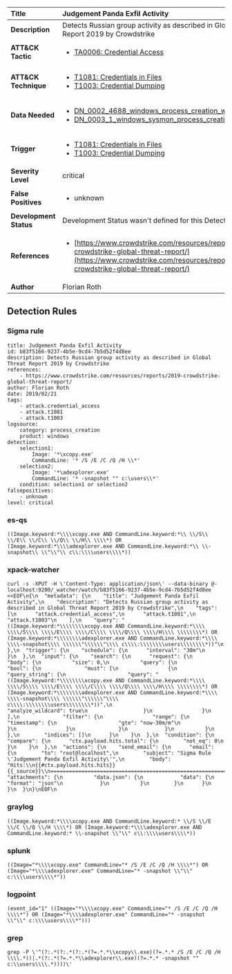 | Title                    | Judgement Panda Exfil Activity       |
|:-------------------------|:------------------|
| **Description**          | Detects Russian group activity as described in Global Threat Report 2019 by Crowdstrike |
| **ATT&amp;CK Tactic**    |  <ul><li>[TA0006: Credential Access](https://attack.mitre.org/tactics/TA0006)</li></ul>  |
| **ATT&amp;CK Technique** | <ul><li>[T1081: Credentials in Files](https://attack.mitre.org/techniques/T1081)</li><li>[T1003: Credential Dumping](https://attack.mitre.org/techniques/T1003)</li></ul>  |
| **Data Needed**          | <ul><li>[DN_0002_4688_windows_process_creation_with_commandline](../Data_Needed/DN_0002_4688_windows_process_creation_with_commandline.md)</li><li>[DN_0003_1_windows_sysmon_process_creation](../Data_Needed/DN_0003_1_windows_sysmon_process_creation.md)</li></ul>  |
| **Trigger**              | <ul><li>[T1081: Credentials in Files](../Triggers/T1081.md)</li><li>[T1003: Credential Dumping](../Triggers/T1003.md)</li></ul>  |
| **Severity Level**       | critical |
| **False Positives**      | <ul><li>unknown</li></ul>  |
| **Development Status**   |  Development Status wasn't defined for this Detection Rule yet  |
| **References**           | <ul><li>[https://www.crowdstrike.com/resources/reports/2019-crowdstrike-global-threat-report/](https://www.crowdstrike.com/resources/reports/2019-crowdstrike-global-threat-report/)</li></ul>  |
| **Author**               | Florian Roth |


## Detection Rules

### Sigma rule

```
title: Judgement Panda Exfil Activity
id: b83f5166-9237-4b5e-9cd4-7b5d52f4d8ee
description: Detects Russian group activity as described in Global Threat Report 2019 by Crowdstrike
references:
    - https://www.crowdstrike.com/resources/reports/2019-crowdstrike-global-threat-report/
author: Florian Roth
date: 2019/02/21
tags:
    - attack.credential_access
    - attack.t1081
    - attack.t1003
logsource:
    category: process_creation
    product: windows
detection:
    selection1:
        Image: '*\xcopy.exe'
        CommandLine: '* /S /E /C /Q /H \\*'
    selection2:
        Image: '*\adexplorer.exe'
        CommandLine: '* -snapshot "" c:\users\\*'
    condition: selection1 or selection2
falsepositives:
    - unknown
level: critical

```





### es-qs
    
```
((Image.keyword:*\\\\xcopy.exe AND CommandLine.keyword:*\\ \\/S\\ \\/E\\ \\/C\\ \\/Q\\ \\/H\\ \\\\*) OR (Image.keyword:*\\\\adexplorer.exe AND CommandLine.keyword:*\\ \\-snapshot\\ \\"\\"\\ c\\:\\\\users\\\\*))
```


### xpack-watcher
    
```
curl -s -XPUT -H \'Content-Type: application/json\' --data-binary @- localhost:9200/_watcher/watch/b83f5166-9237-4b5e-9cd4-7b5d52f4d8ee <<EOF\n{\n  "metadata": {\n    "title": "Judgement Panda Exfil Activity",\n    "description": "Detects Russian group activity as described in Global Threat Report 2019 by Crowdstrike",\n    "tags": [\n      "attack.credential_access",\n      "attack.t1081",\n      "attack.t1003"\n    ],\n    "query": "((Image.keyword:*\\\\\\\\xcopy.exe AND CommandLine.keyword:*\\\\ \\\\/S\\\\ \\\\/E\\\\ \\\\/C\\\\ \\\\/Q\\\\ \\\\/H\\\\ \\\\\\\\*) OR (Image.keyword:*\\\\\\\\adexplorer.exe AND CommandLine.keyword:*\\\\ \\\\-snapshot\\\\ \\\\\\"\\\\\\"\\\\ c\\\\:\\\\\\\\users\\\\\\\\*))"\n  },\n  "trigger": {\n    "schedule": {\n      "interval": "30m"\n    }\n  },\n  "input": {\n    "search": {\n      "request": {\n        "body": {\n          "size": 0,\n          "query": {\n            "bool": {\n              "must": [\n                {\n                  "query_string": {\n                    "query": "((Image.keyword:*\\\\\\\\xcopy.exe AND CommandLine.keyword:*\\\\ \\\\/S\\\\ \\\\/E\\\\ \\\\/C\\\\ \\\\/Q\\\\ \\\\/H\\\\ \\\\\\\\*) OR (Image.keyword:*\\\\\\\\adexplorer.exe AND CommandLine.keyword:*\\\\ \\\\-snapshot\\\\ \\\\\\"\\\\\\"\\\\ c\\\\:\\\\\\\\users\\\\\\\\*))",\n                    "analyze_wildcard": true\n                  }\n                }\n              ],\n              "filter": {\n                "range": {\n                  "timestamp": {\n                    "gte": "now-30m/m"\n                  }\n                }\n              }\n            }\n          }\n        },\n        "indices": []\n      }\n    }\n  },\n  "condition": {\n    "compare": {\n      "ctx.payload.hits.total": {\n        "not_eq": 0\n      }\n    }\n  },\n  "actions": {\n    "send_email": {\n      "email": {\n        "to": "root@localhost",\n        "subject": "Sigma Rule \'Judgement Panda Exfil Activity\'",\n        "body": "Hits:\\n{{#ctx.payload.hits.hits}}{{_source}}\\n================================================================================\\n{{/ctx.payload.hits.hits}}",\n        "attachments": {\n          "data.json": {\n            "data": {\n              "format": "json"\n            }\n          }\n        }\n      }\n    }\n  }\n}\nEOF\n
```


### graylog
    
```
((Image.keyword:*\\\\xcopy.exe AND CommandLine.keyword:* \\/S \\/E \\/C \\/Q \\/H \\\\*) OR (Image.keyword:*\\\\adexplorer.exe AND CommandLine.keyword:* \\-snapshot \\"\\" c\\:\\\\users\\\\*))
```


### splunk
    
```
((Image="*\\\\xcopy.exe" CommandLine="* /S /E /C /Q /H \\\\*") OR (Image="*\\\\adexplorer.exe" CommandLine="* -snapshot \\"\\" c:\\\\users\\\\*"))
```


### logpoint
    
```
(event_id="1" ((Image="*\\\\xcopy.exe" CommandLine="* /S /E /C /Q /H \\\\*") OR (Image="*\\\\adexplorer.exe" CommandLine="* -snapshot \\"\\" c:\\\\users\\\\*")))
```


### grep
    
```
grep -P \'^(?:.*(?:.*(?:.*(?=.*.*\\xcopy\\.exe)(?=.*.* /S /E /C /Q /H \\\\.*))|.*(?:.*(?=.*.*\\adexplorer\\.exe)(?=.*.* -snapshot "" c:\\users\\\\.*))))\'
```



